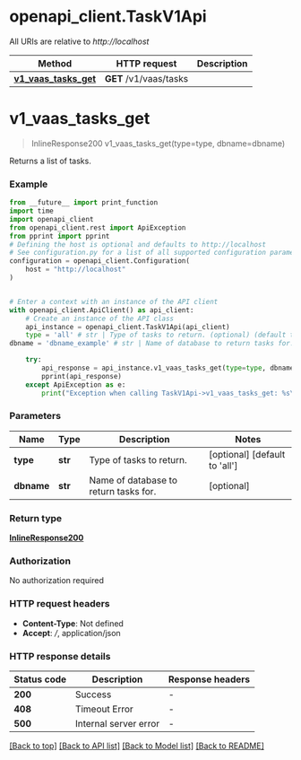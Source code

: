 # openapi_client.TaskV1Api

All URIs are relative to *http://localhost*

Method | HTTP request | Description
------------- | ------------- | -------------
[**v1_vaas_tasks_get**](TaskV1Api.md#v1_vaas_tasks_get) | **GET** /v1/vaas/tasks | 


# **v1_vaas_tasks_get**
> InlineResponse200 v1_vaas_tasks_get(type=type, dbname=dbname)



Returns a list of tasks.

### Example

```python
from __future__ import print_function
import time
import openapi_client
from openapi_client.rest import ApiException
from pprint import pprint
# Defining the host is optional and defaults to http://localhost
# See configuration.py for a list of all supported configuration parameters.
configuration = openapi_client.Configuration(
    host = "http://localhost"
)


# Enter a context with an instance of the API client
with openapi_client.ApiClient() as api_client:
    # Create an instance of the API class
    api_instance = openapi_client.TaskV1Api(api_client)
    type = 'all' # str | Type of tasks to return. (optional) (default to 'all')
dbname = 'dbname_example' # str | Name of database to return tasks for. (optional)

    try:
        api_response = api_instance.v1_vaas_tasks_get(type=type, dbname=dbname)
        pprint(api_response)
    except ApiException as e:
        print("Exception when calling TaskV1Api->v1_vaas_tasks_get: %s\n" % e)
```

### Parameters

Name | Type | Description  | Notes
------------- | ------------- | ------------- | -------------
 **type** | **str**| Type of tasks to return. | [optional] [default to &#39;all&#39;]
 **dbname** | **str**| Name of database to return tasks for. | [optional] 

### Return type

[**InlineResponse200**](InlineResponse200.md)

### Authorization

No authorization required

### HTTP request headers

 - **Content-Type**: Not defined
 - **Accept**: */*, application/json

### HTTP response details
| Status code | Description | Response headers |
|-------------|-------------|------------------|
**200** | Success |  -  |
**408** | Timeout Error |  -  |
**500** | Internal server error |  -  |

[[Back to top]](#) [[Back to API list]](../README.md#documentation-for-api-endpoints) [[Back to Model list]](../README.md#documentation-for-models) [[Back to README]](../README.md)

